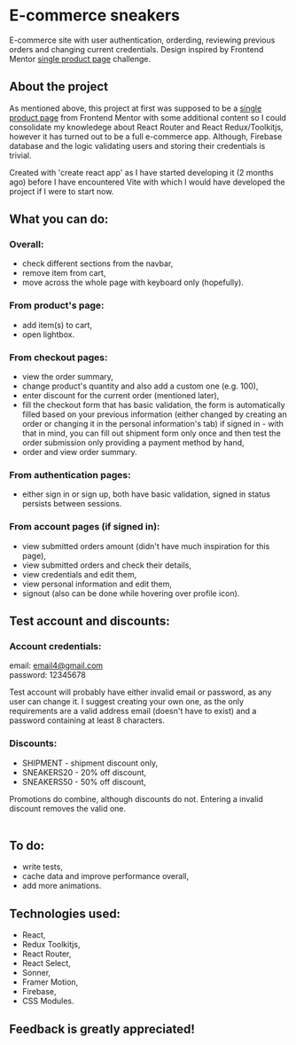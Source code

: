 # E-commerce sneakers

E-commerce site with user authentication, orderding, reviewing previous orders and changing current credentials. Design inspired by Frontend Mentor [single product page](https://www.frontendmentor.io/challenges/ecommerce-product-page-UPsZ9MJp6) challenge.

## About the project

As mentioned above, this project at first was supposed to be a [single product page](https://www.frontendmentor.io/challenges/ecommerce-product-page-UPsZ9MJp6) from Frontend Mentor with some additional content so I could consolidate my knowledege about React Router and React Redux/Toolkitjs, however
it has turned out to be a full e-commerce app. Although, Firebase database and the logic validating users and storing their credentials is trivial.

Created with 'create react app' as I have started developing it (2 months ago) before I have encountered Vite with which I would have developed the project if I were to start now.

## What you can do:

### Overall:

- check different sections from the navbar, <br>
- remove item from cart, <br>
- move across the whole page with keyboard only (hopefully).

### From product's page:

- add item(s) to cart, <br>
- open lightbox.

### From checkout pages:

- view the order summary, <br>
- change product's quantity and also add a custom one (e.g. 100), <br>
- enter discount for the current order (mentioned later), <br>
- fill the checkout form that has basic validation, the form is automatically filled based on your previous information (either changed by creating an order or changing it in the personal information's tab) if signed in - with that in mind, you can fill out shipment form only once and then test the order submission only providing a payment method by hand, <br>
- order and view order summary. <br>

### From authentication pages:

- either sign in or sign up, both have basic validation, signed in status persists between sessions.

### From account pages (if signed in):

- view submitted orders amount (didn't have much inspiration for this page), <br>
- view submitted orders and check their details, <br>
- view credentials and edit them, <br>
- view personal information and edit them, <br>
- signout (also can be done while hovering over profile icon).

## Test account and discounts:

### Account credentials:

email: email4@gmail.com <br>
password: 12345678 <br>

Test account will probably have either invalid email or password, as any user can change it. I suggest creating your own one, as the only requirements are a valid address email (doesn't have to exist) and a password containing at least 8 characters.

### Discounts:

- SHIPMENT - shipment discount only, <br>
- SNEAKERS20 - 20% off discount, <br>
- SNEAKERS50 - 50% off discount, <br>

Promotions do combine, although discounts do not. Entering a invalid discount removes the valid one. <br> <br>


## To do:

- write tests, <br>
- cache data and improve performance overall, <br>
- add more animations.

## Technologies used:

- React, <br>
- Redux Toolkitjs, <br>
- React Router, <br>
- React Select, <br>
- Sonner,<br>
- Framer Motion, <br>
- Firebase, <br>
- CSS Modules.

## Feedback is greatly appreciated!
